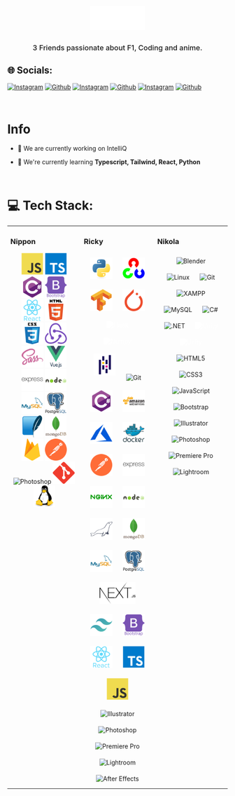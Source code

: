 <h1 align="center"><img src="https://github.com/ARC-Solutions/.github/blob/main/profile/ARC-TextLogo.png", width=25%></img></h1>
<h3 align="center" style="font-weight:500;">3 Friends passionate about F1, Coding and anime.</h3>
<h2 id="-socials-">🌐 Socials:</h2>
<p><a href="https://instagram.com/maraciuca30"><img src="https://img.shields.io/badge/Ricky-%23E4405F.svg?logo=Instagram&amp;logoColor=white" alt="Instagram"></a>
<a href="https://github.com/RickyRAV"><img src="https://img.shields.io/badge/Ricky-000000.svg?logo=Github&amp;logoColor=white" alt="Github"></a>
<a href="https://www.instagram.com/__nioko__/"><img src="https://img.shields.io/badge/Nikola-%23E4405F.svg?logo=Instagram&amp;logoColor=white" alt="Instagram"></a>
<a href="https://github.com/Niukuu"><img src="https://img.shields.io/badge/Nikola-000000.svg?logo=Github&amp;logoColor=white" alt="Github"></a>
<a href="https://www.instagram.com/noppin7/"><img src="https://img.shields.io/badge/Nippon-%23E4405F.svg?logo=Instagram&amp;logoColor=white" alt="Instagram"></a>
<a href="https://github.com/Noppin"><img src="https://img.shields.io/badge/Nippon-000000.svg?logo=Github&amp;logoColor=white" alt="Github"></a>

 </p>
<br>

# Info

- 🔭 We are currently working on IntelliQ

- 🌱 We're currently learning **Typescript, Tailwind, React, Python**

<br>

# 💻 Tech Stack:
<table><tr><td valign="top" width="33%">

### Nippon 
<div align="center">
<img src="https://raw.githubusercontent.com/teamedwardforever/Readme-Generator/71f25dd8b98329b168142a6b782a107b75eab178/svg/Skills/Languages/javascript-original.svg" alt="Javascript" alt="Javascript" height="50" />
<img src="https://raw.githubusercontent.com/teamedwardforever/Readme-Generator/71f25dd8b98329b168142a6b782a107b75eab178/svg/Skills/Languages/typescript-original.svg" alt="Typescript" height="50" />
<img src="https://raw.githubusercontent.com/teamedwardforever/Readme-Generator/71f25dd8b98329b168142a6b782a107b75eab178/svg/Skills/Languages/csharp-original.svg" alt="Csharp" height="50" />
<img src="https://raw.githubusercontent.com/teamedwardforever/Readme-Generator/71f25dd8b98329b168142a6b782a107b75eab178/svg/Skills/Frontend/bootstrap-plain-wordmark.svg" alt="Bootstrap" height="50" />
<img src="https://raw.githubusercontent.com/teamedwardforever/Readme-Generator/71f25dd8b98329b168142a6b782a107b75eab178/svg/Skills/Frontend/react-original-wordmark.svg" alt="React" height="50" />
<img src="https://raw.githubusercontent.com/teamedwardforever/Readme-Generator/71f25dd8b98329b168142a6b782a107b75eab178/svg/Skills/Frontend/html5-original-wordmark.svg" alt="HTML" height="50" />
<img src="https://raw.githubusercontent.com/teamedwardforever/Readme-Generator/71f25dd8b98329b168142a6b782a107b75eab178/svg/Skills/Frontend/css3-original-wordmark.svg" alt="Css" height="50" />
<img src="https://raw.githubusercontent.com/teamedwardforever/Readme-Generator/71f25dd8b98329b168142a6b782a107b75eab178/svg/Skills/Frontend/redux-original.svg" alt="Redux" height="50" />
<img src="https://raw.githubusercontent.com/teamedwardforever/Readme-Generator/71f25dd8b98329b168142a6b782a107b75eab178/svg/Skills/Frontend/sass-original.svg" alt="Sass" height="50" />
<img src="https://raw.githubusercontent.com/teamedwardforever/Readme-Generator/71f25dd8b98329b168142a6b782a107b75eab178/svg/Skills/Frontend/vuejs-original-wordmark.svg" alt="Vuejs" height="50" /> 
<img src="https://raw.githubusercontent.com/teamedwardforever/Readme-Generator/71f25dd8b98329b168142a6b782a107b75eab178/svg/Skills/Backend/express-original-wordmark.svg" alt="Express" height="50" /> 
<img src="https://raw.githubusercontent.com/teamedwardforever/Readme-Generator/71f25dd8b98329b168142a6b782a107b75eab178/svg/Skills/Backend/nodejs-original-wordmark.svg" alt="NodeJs" height="50" />
<img src="https://raw.githubusercontent.com/teamedwardforever/Readme-Generator/71f25dd8b98329b168142a6b782a107b75eab178/svg/Skills/Database/mysql-original-wordmark.svg" alt="Mysql" height="50" />
<img src="https://raw.githubusercontent.com/teamedwardforever/Readme-Generator/71f25dd8b98329b168142a6b782a107b75eab178/svg/Skills/Database/postgresql-original-wordmark.svg" alt="Postgresql" height="50" />
<img src="https://raw.githubusercontent.com/teamedwardforever/Readme-Generator/71f25dd8b98329b168142a6b782a107b75eab178/svg/Skills/Database/sqlite-icon.svg" alt="Sqlite" height="50" />
<img src="https://raw.githubusercontent.com/teamedwardforever/Readme-Generator/71f25dd8b98329b168142a6b782a107b75eab178/svg/Skills/Database/mongodb-original-wordmark.svg" alt="Mongodb" height="50" />
<img src="https://raw.githubusercontent.com/teamedwardforever/Readme-Generator/71f25dd8b98329b168142a6b782a107b75eab178/svg/Skills/BackendService/firebase-icon.svg" alt="Firebase" height="50"/>
<img src="https://raw.githubusercontent.com/teamedwardforever/Readme-Generator/71f25dd8b98329b168142a6b782a107b75eab178/svg/Skills/Software/getpostman-icon.svg" alt="Postman" height="50"/>
<img src="https://cdn.worldvectorlogo.com/logos/adobe-photoshop-2.svg" alt="Photoshop" height="50"/>
<img src="https://raw.githubusercontent.com/teamedwardforever/Readme-Generator/71f25dd8b98329b168142a6b782a107b75eab178/svg/Skills/Other/git-scm-icon.svg" alt="Git" height="50"/>
<img src="https://raw.githubusercontent.com/teamedwardforever/Readme-Generator/71f25dd8b98329b168142a6b782a107b75eab178/svg/Skills/Other/linux-original.svg" alt="Linux" height="50"/>
</div>

</td><td valign="top" width="33%">

### Ricky 
<div align="center">  
<img style="margin: 10px" src="https://raw.githubusercontent.com/teamedwardforever/Readme-Generator/main/svg/Skills/Languages/python-original.svg" alt="Python" height="50" />
<img style="margin: 10px;" src="https://raw.githubusercontent.com/teamedwardforever/Readme-Generator/main/svg/Skills/ML/opencv-icon.svg" alt="OpenCV" height="50" />
<img style="margin: 10px" src="https://raw.githubusercontent.com/teamedwardforever/Readme-Generator/main/svg/Skills/ML/tensorflow-icon.svg" alt="TensorFlow" height="50" />
<img style="margin: 10px" src="https://raw.githubusercontent.com/teamedwardforever/Readme-Generator/main/svg/Skills/ML/pytorch-icon.svg" alt="pytorch" height="50" /> 
<img style="margin: 10px; filter: brightness(0) invert(1);" src="https://profilinator.rishav.dev/skills-assets/flask.png" alt="Flask" height="50" />
<img style="margin: 10px; filter: brightness(0) invert(1);" src="https://cdn.worldvectorlogo.com/logos/numpy.svg" alt="Numpy" height="50" />
<img style="margin: 10px;" src="https://raw.githubusercontent.com/teamedwardforever/Readme-Generator/main/svg/Skills/ML/pandas-original.svg" alt="Pandas" height="50" />
<img style="margin: 10px" src="https://profilinator.rishav.dev/skills-assets/git-scm-icon.svg" alt="Git" height="50" /> 
<!-- <img style="margin: 10px" src="https://raw.githubusercontent.com/teamedwardforever/Readme-Generator/main/svg/Skills/Languages/cplusplus-original.svg" alt="C++" height="50" /> -->
<img style="margin: 10px" src="https://raw.githubusercontent.com/teamedwardforever/Readme-Generator/main/svg/Skills/Languages/csharp-original.svg" alt="csharp" height="50" />
<img style="margin: 10px" src="https://raw.githubusercontent.com/teamedwardforever/Readme-Generator/58620e62fe0172703e2b99a6fa43c91cc2f53b3d/svg/Skills/Devops/amazonwebservices-original-wordmark.svg" alt="AWS" height="50"/>
<img style="margin: 10px" src="https://raw.githubusercontent.com/teamedwardforever/Readme-Generator/main/svg/Skills/Devops/microsoft_azure-icon.svg" alt="Azure" height="50"/>
<img style="margin: 10px" src="https://raw.githubusercontent.com/teamedwardforever/Readme-Generator/main/svg/Skills/Devops/docker-original-wordmark.svg" alt="Docker" height="50"/>
<img style="margin: 10px" src="https://raw.githubusercontent.com/teamedwardforever/Readme-Generator/main/svg/Skills/Software/getpostman-icon.svg" alt="Postman" height="50"/>
<img style="margin: 10px" src="https://raw.githubusercontent.com/teamedwardforever/Readme-Generator/main/svg/Skills/Backend/express-original-wordmark.svg" alt="Express" height="50"/>
<img style="margin: 10px" src="https://raw.githubusercontent.com/teamedwardforever/Readme-Generator/main/svg/Skills/Backend/nginx-original.svg" alt="Nginx" height="50"/>
<img style="margin: 10px" src="https://raw.githubusercontent.com/teamedwardforever/Readme-Generator/main/svg/Skills/Backend/nodejs-original-wordmark.svg" alt="nodeJS" height="50"/>
<img style="margin: 10px" src="https://raw.githubusercontent.com/teamedwardforever/Readme-Generator/main/svg/Skills/Database/mariadb-icon.svg" alt="MariaDB" height="50"/>
<img style="margin: 10px" src="https://raw.githubusercontent.com/teamedwardforever/Readme-Generator/main/svg/Skills/Database/mongodb-original-wordmark.svg" alt="MongoDB" height="50"/>
<img style="margin: 10px" src="https://raw.githubusercontent.com/teamedwardforever/Readme-Generator/main/svg/Skills/Database/mysql-original-wordmark.svg" alt="MySQL" height="50"/>
<img style="margin: 10px" src="https://raw.githubusercontent.com/teamedwardforever/Readme-Generator/main/svg/Skills/Database/postgresql-original-wordmark.svg" alt="PostgreSQL" height="50"/>
<!-- <img style="margin: 10px" src="https://raw.githubusercontent.com/teamedwardforever/Readme-Generator/main/svg/Skills/Database/sqlite-icon.svg" alt="sqlite" height="50"/> -->
<img style="margin: 10px" src="https://raw.githubusercontent.com/teamedwardforever/Readme-Generator/main/svg/Skills/Static/nextjs-2.svg" alt="NextJS" height="50"/>
<img style="margin: 10px" src="https://raw.githubusercontent.com/teamedwardforever/Readme-Generator/main/svg/Skills/Frontend/tailwindcss-icon.svg" alt="TailwindCSS" height="50"/>
<img style="margin: 10px" src="https://raw.githubusercontent.com/teamedwardforever/Readme-Generator/main/svg/Skills/Frontend/bootstrap-plain-wordmark.svg" alt="Bootstrap" height="50"/>
<img style="margin: 10px" src="https://raw.githubusercontent.com/teamedwardforever/Readme-Generator/main/svg/Skills/Frontend/react-original-wordmark.svg" alt="React" height="50"/>
<img style="margin: 10px" src="https://raw.githubusercontent.com/teamedwardforever/Readme-Generator/main/svg/Skills/Languages/typescript-original.svg" alt="TS" height="50"/>
<img style="margin: 10px" src="https://raw.githubusercontent.com/teamedwardforever/Readme-Generator/main/svg/Skills/Languages/javascript-original.svg" alt="JS" height="50"/>
<img style="margin: 10px" src="https://profilinator.rishav.dev/skills-assets/adobe_illustrator-icon.svg" alt="Illustrator" height="50" />  
<img style="margin: 10px" src="https://cdn.worldvectorlogo.com/logos/adobe-photoshop-2.svg" alt="Photoshop" height="50"/> 
<img style="margin: 10px" src="https://profilinator.rishav.dev/skills-assets/adobepremierepro.png" alt="Premiere Pro" height="50"/>  
<img style="margin: 10px" src="https://profilinator.rishav.dev/skills-assets/lightroom.png" alt="Lightroom" height="50" />  
<img style="margin: 10px" src="https://profilinator.rishav.dev/skills-assets/aftereffects.png" alt="After Effects" height="50" />
<!-- <img style="margin: 10px" src="https://profilinator.rishav.dev/skills-assets/linux-original.svg" alt="Linux" height="50" />   -->
</div>

</td><td valign="top" width="33%">

### Nikola 
<div align="center">  
<img style="margin: 10px" src="https://profilinator.rishav.dev/skills-assets/blender_community_badge_white.svg" alt="Blender" height="50" />
<img style="margin: 10px" src="https://profilinator.rishav.dev/skills-assets/linux-original.svg" alt="Linux" height="50" />
<img style="margin: 10px" src="https://profilinator.rishav.dev/skills-assets/git-scm-icon.svg" alt="Git" height="50" />
<img style="margin: 10px" src="https://profilinator.rishav.dev/skills-assets/xampp.png" alt="XAMPP" height="50" />
<img style="margin: 10px" src="https://profilinator.rishav.dev/skills-assets/mysql-original-wordmark.svg" alt="MySQL" height="50" />  
<img style="margin: 10px" src="https://profilinator.rishav.dev/skills-assets/csharp-original.svg" alt="C#" height="50" />
<img style="margin: 10px" src="https://profilinator.rishav.dev/skills-assets/dot-net-original-wordmark.svg" alt=".NET" height="50" />
<img style="margin: 10px; filter: brightness(0) invert(1);" src="https://profilinator.rishav.dev/skills-assets/unity.png" alt="Unity" height="50"/>
<img style="margin: 10px; filter: brightness(0) invert(1);" src="https://raw.githubusercontent.com/kenangundogan/fontisto/036b7eca71aab1bef8e6a0518f7329f13ed62f6b/icons/svg/brand/unreal-engine.svg" alt="Unity" height="50"/>
<img style="margin: 10px" src="https://profilinator.rishav.dev/skills-assets/html5-original-wordmark.svg" alt="HTML5" height="50" />
<img style="margin: 10px" src="https://profilinator.rishav.dev/skills-assets/css3-original-wordmark.svg" alt="CSS3" height="50" />
<img style="margin: 10px" src="https://profilinator.rishav.dev/skills-assets/javascript-original.svg" alt="JavaScript" height="50" /> 
<img style="margin: 10px" src="https://profilinator.rishav.dev/skills-assets/bootstrap-plain.svg" alt="Bootstrap" height="50" />
<img style="margin: 10px" src="https://profilinator.rishav.dev/skills-assets/adobe_illustrator-icon.svg" alt="Illustrator" height="50" />
<img style="margin: 10px" src="https://cdn.worldvectorlogo.com/logos/adobe-photoshop-2.svg" alt="Photoshop" height="50"/> 
<img style="margin: 10px" src="https://profilinator.rishav.dev/skills-assets/adobepremierepro.png" alt="Premiere Pro" height="50" />
<img style="margin: 10px" src="https://profilinator.rishav.dev/skills-assets/lightroom.png" alt="Lightroom" height="50" />
</div>

</td></tr></table>




